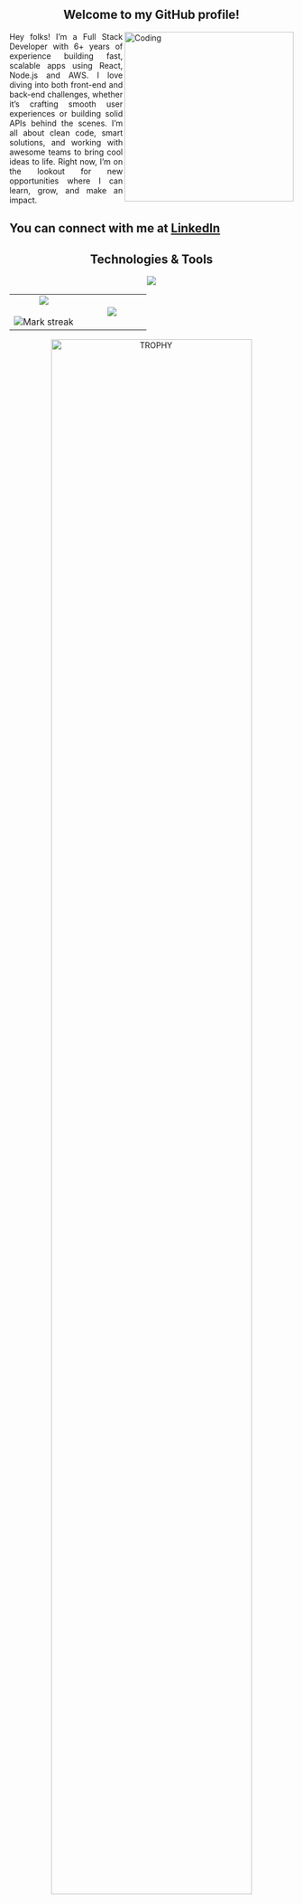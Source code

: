 
<div>

  <h2 align="center">Welcome to my GitHub profile!</h2>
  <div>
    <div width="49%">
      <img align="right" alt="Coding" width="300" src="https://media0.giphy.com/media/v1.Y2lkPTc5MGI3NjExdTlwa3FhdHp3c29saTFrOHZzNWdib21oYmk2Z2JxaGM2ZnZiMTVkNCZlcD12MV9pbnRlcm5hbF9naWZfYnlfaWQmY3Q9Zw/qgQUggAC3Pfv687qPC/giphy.gif">
    </div>
    <div align="left" width="49%">
      <p style="text-align: justify;">
       Hey folks! 
      I’m a Full Stack Developer with 6+ years of experience building fast, scalable apps using React, Node.js and AWS. I love diving into both front-end and back-end challenges, whether it’s crafting smooth user experiences or building solid APIs behind the scenes.
      I’m all about clean code, smart solutions, and working with awesome teams to bring cool ideas to life. Right now, I’m on the lookout for new opportunities where I can learn, grow, and make an impact.
      </p>
    </div>
  </div>

</div>

## You can connect with me at [LinkedIn](https://www.linkedin.com/in/ariuka-zuzaan)

<div>
  <h2 align="center">Technologies & Tools</h2>
  <p align="center">
    <a href="https://skillicons.dev">
      <img src="https://skillicons.dev/icons?i=javascript,typescript,html,css,powershell,next,react,nodejs,tailwindcss,jquery,jest,postgresql,mysql,mongodb,aws,docker,github,git,maven,npm,postman"/>
    </a>
  </p>
</div>

<!--- stats & Trophy (start) -->
<p align="center">
  <!--- stats (start) -->
  <table align="center">
  <tr border="0">
  <td width="50%" align="center">
    
  <img  align="center"  src="https://github-readme-stats.vercel.app/api?username=ariuka-zuzaan&theme=dark&show_icons=true&count_private=true&hide_border=true" />
  <br></br>
  <img  title="🔥 Get streak stats for your profile at git.io/streak-stats" alt="Mark streak" src="https://github-readme-streak-stats.herokuapp.com/?user=ariuka-zuzaan&theme=dark&hide_border=true"> 
  </td>

  <td width="50%" align="center">

  <img  align="center"  src="https://github-readme-stats.anuraghazra1.vercel.app/api/top-langs/?username=ariuka-zuzaan&theme=dark&hide_border=true&no-bg=true&no-frame=true&langs_count=10"/>
    
  </td>
  </tr>
  </table>
  <!--- stats (end) -->

  <!--- trophy (start) -->
  <div align=center>
    <a href="https://github.com/ryo-ma/github-profile-trophy" title="Go to Source">
        <img align="center" width=84% src="https://github-profile-trophy.vercel.app/?username=ariuka-zuzaan&theme=tokyonight&row=1&column=6&margin-h=15&margin-w=15&no-bg=true" alt="TROPHY" />
      </a>
    
  </div>
</p>
